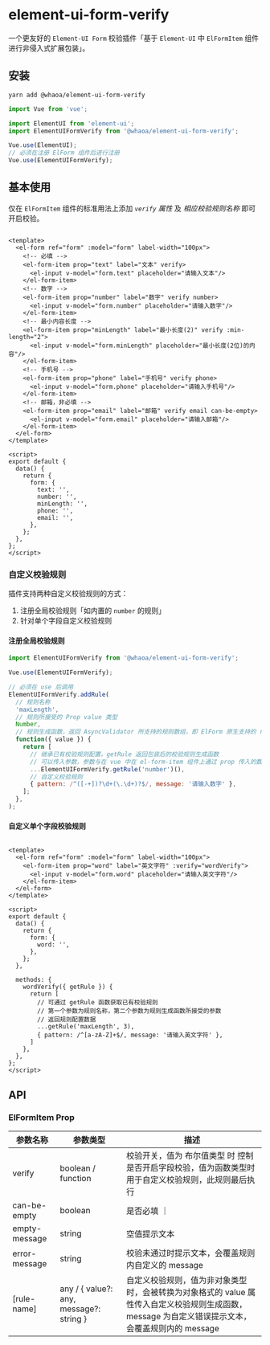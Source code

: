 # element-ui-form-verify

一个更友好的 `Element-UI Form` 校验插件「基于 `Element-UI` 中 `ElFormItem` 组件进行非侵入式扩展包装」。

## 安装

```shell
yarn add @whaoa/element-ui-form-verify
```

```js
import Vue from 'vue';

import ElementUI from 'element-ui';
import ElementUIFormVerify from '@whaoa/element-ui-form-verify';

Vue.use(ElementUI);
// 必须在注册 ElForm 组件后进行注册
Vue.use(ElementUIFormVerify);
```

## 基本使用

仅在 `ElFormItem` 组件的标准用法上添加 *`verify` 属性* 及 *相应校验规则名称* 即可开启校验。

```vue

<template>
  <el-form ref="form" :model="form" label-width="100px">
    <!-- 必填 -->
    <el-form-item prop="text" label="文本" verify>
      <el-input v-model="form.text" placeholder="请输入文本"/>
    </el-form-item>
    <!-- 数字 -->
    <el-form-item prop="number" label="数字" verify number>
      <el-input v-model="form.number" placeholder="请输入数字"/>
    </el-form-item>
    <!-- 最小内容长度 -->
    <el-form-item prop="minLength" label="最小长度(2)" verify :min-length="2">
      <el-input v-model="form.minLength" placeholder="最小长度(2位)的内容"/>
    </el-form-item>
    <!-- 手机号 -->
    <el-form-item prop="phone" label="手机号" verify phone>
      <el-input v-model="form.phone" placeholder="请输入手机号"/>
    </el-form-item>
    <!-- 邮箱，非必填 -->
    <el-form-item prop="email" label="邮箱" verify email can-be-empty>
      <el-input v-model="form.email" placeholder="请输入邮箱"/>
    </el-form-item>
  </el-form>
</template>

<script>
export default {
  data() {
    return {
      form: {
        text: '',
        number: '',
        minLength: '',
        phone: '',
        email: '',
      },
    };
  },
};
</script>
```

### 自定义校验规则

插件支持两种自定义校验规则的方式：

1. 注册全局校验规则「如内置的 `number` 的规则」
2. 针对单个字段自定义校验规则

#### 注册全局校验规则

```js
import ElementUIFormVerify from '@whaoa/element-ui-form-verify';

Vue.use(ElementUIFormVerify);

// 必须在 use 后调用
ElementUIFormVerify.addRule(
  // 规则名称
  'maxLength',
  // 规则所接受的 Prop value 类型
  Number,
  // 规则生成函数，返回 AsyncValidator 所支持的规则数组，即 ElForm 原生支持的 rules prop
  function({ value }) {
    return [
      // 继承已有校验规则配置，getRule 返回包装后的校验规则生成函数
      // 可以传入参数，参数与在 vue 中在 el-form-item 组件上通过 prop 传入的数据格式
      ...ElementUIFormVerify.getRule('number')(),
      // 自定义校验规则
      { pattern: /^([-+])?\d+(\.\d+)?$/, message: '请输入数字' },
    ];
  },
);
```

#### 自定义单个字段校验规则

```vue

<template>
  <el-form ref="form" :model="form" label-width="100px">
    <el-form-item prop="word" label="英文字符" :verify="wordVerify">
      <el-input v-model="form.word" placeholder="请输入英文字符"/>
    </el-form-item>
  </el-form>
</template>

<script>
export default {
  data() {
    return {
      form: {
        word: '',
      },
    };
  },

  methods: {
    wordVerify({ getRule }) {
      return [
        // 可通过 getRule 函数获取已有校验规则
        // 第一个参数为规则名称，第二个参数为规则生成函数所接受的参数
        // 返回规则配置数据
        ...getRule('maxLength', 3),
        { pattern: /^[a-zA-Z]+$/, message: '请输入英文字符' },
      ]
    },
  },
};
</script>
```

## API

### ElFormItem Prop

| 参数名称          | 参数类型                                    | 描述                                                                                   |
|---------------|-----------------------------------------|--------------------------------------------------------------------------------------|
| verify        | boolean / function                      | 校验开关，值为 布尔值类型 时 控制是否开启字段校验，值为函数类型时用于自定义校验规则，此规则最后执行                                  |
| can-be-empty  | boolean                                 | 是否必填 ｜                                                                               |
| empty-message | string                                  | 空值提示文本                                                                               |
| error-message | string                                  | 校验未通过时提示文本，会覆盖规则内自定义的 message                                                        |
| [rule-name]   | any / { value?: any, message?: string } | 自定义校验规则，值为非对象类型时，会被转换为对象格式的 value 属性传入自定义校验规则生成函数，message 为自定义错误提示文本，会覆盖规则内的 message |
